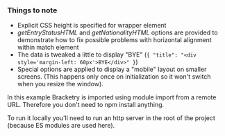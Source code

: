 ### Things to note

* Explicit CSS height is specified for wrapper element
* _getEntryStatusHTML_ and _getNationalityHTML_ options are provided to demonstrate how to fix possible problems with horizontal alignment within match element
* The data is tweaked a little to display "BYE" (`{ "title": "<div style='margin-left: 60px'>BYE</div>" }`)
* Special options are applied to display a "mobile" layout on smaller screens. (This happens only once on initialization so it won't switch when you resize the window).


In this example Bracketry is imported using module import from a remote URL. Therefore you don't need to npm install anything.

To run it locally you'll need to run an http server in the root of the project (because ES modules are used here).
